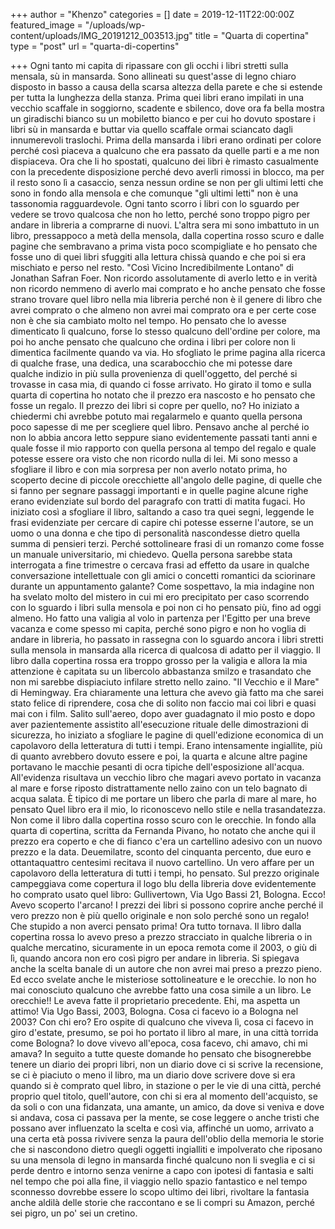 +++
author = "Khenzo"
categories = []
date = 2019-12-11T22:00:00Z
featured_image = "/uploads/wp-content/uploads/IMG_20191212_003513.jpg"
title = "Quarta di copertina"
type = "post"
url = "quarta-di-copertins"

+++
Ogni tanto mi capita di ripassare con gli occhi i libri stretti sulla mensala, sù in mansarda. Sono allineati su quest'asse di legno chiaro disposto in basso a causa della scarsa altezza della parete e che si estende per tutta la lunghezza della stanza. Prima quei libri erano impilati in una vecchio scaffale in soggiorno, scadente e sbilenco, dove ora fa bella mostra un giradischi bianco su un mobiletto bianco e per cui ho dovuto spostare i libri sù in mansarda e buttar via quello scaffale ormai sciancato dagli innumerevoli traslochi. Prima della mansarda i libri erano ordinati per colore perché così piaceva a qualcuno che era passato da quelle parti e a me non dispiaceva. Ora che li ho spostati, qualcuno dei libri è rimasto casualmente con la precedente disposizione perché devo averli rimossi in blocco, ma per il resto sono lì a casaccio, senza nessun ordine se non per gli ultimi letti che sono in fondo alla mensola e che comunque "gli ultimi letti" non è una tassonomia ragguardevole. Ogni tanto scorro i libri con lo sguardo per vedere se trovo qualcosa che non ho letto, perché sono troppo pigro per andare in libreria a comprarne di nuovi. L'altra sera mi sono imbattuto in un libro, pressappoco a metà della mensola, dalla copertina rosso scuro e dalle pagine che sembravano a prima vista poco scompigliate e ho pensato che fosse uno di quei libri sfuggiti alla lettura chissà quando e che poi si era mischiato e perso nel resto. "Così Vicino Incredibilmente Lontano" di Jonathan Safran Foer. Non ricordo assolutamente di averlo letto e in verità non ricordo nemmeno di averlo mai comprato e ho anche pensato che fosse strano trovare quel libro nella mia libreria perché non è il genere di libro che avrei comprato o che almeno non avrei mai comprato ora e per certe cose non è che sia cambiato molto nel tempo. Ho pensato che lo avesse dimenticato lì qualcuno, forse lo stesso qualcuno dell'ordine per colore, ma poi ho anche pensato che qualcuno che ordina i libri per colore non li dimentica facilmente quando va via. Ho sfogliato le prime pagina alla ricerca di qualche frase, una dedica, una scarabocchio che mi potesse dare qualche indizio in più sulla provenienza di quell'oggetto, del perché si trovasse in casa mia, di quando ci fosse arrivato. Ho girato il tomo e sulla quarta di copertina ho notato che il prezzo era nascosto e ho pensato che fosse un regalo. Il prezzo dei libri si copre per quello, no? Ho iniziato a chiedermi chi avrebbe potuto mai regalarmelo e quanto quella persona poco sapesse di me per scegliere quel libro. Pensavo anche al perché io non lo abbia ancora letto seppure siano evidentemente passati tanti anni e quale fosse il mio rapporto con quella persona al tempo del regalo e quale potesse essere ora visto che non ricordo nulla di lei. Mi sono messo a sfogliare il libro e con mia sorpresa per non averlo notato prima, ho scoperto decine di piccole orecchiette all'angolo delle pagine, di quelle che si fanno per segnare passaggi importanti e in quelle pagine alcune righe erano evidenziate sul bordo del paragrafo con tratti di matita fugaci. Ho iniziato così a sfogliare il libro, saltando a caso tra quei segni, leggende le frasi evidenziate per cercare di capire chi potesse esserne l'autore, se un uomo o una donna e che tipo di personalità nascondesse dietro quella summa di pensieri terzi. Perché sottolineare frasi di un romanzo come fosse un manuale universitario, mi chiedevo. Quella persona sarebbe stata interrogata a fine trimestre o cercava frasi ad effetto da usare in qualche conversazione intellettuale con gli amici o concetti romantici da sciorinare durante un appuntamento galante? Come sospettavo, la mia indagine non ha svelato molto del mistero in cui mi ero precipitato per caso scorrendo con lo sguardo i libri sulla mensola e poi non ci ho pensato più, fino ad oggi almeno. Ho fatto una valigia al volo in partenza per l'Egitto per una breve vacanza e come spesso mi capita, perché sono pigro e non ho voglia di andare in libreria, ho passato in rassegna con lo sguardo ancora i libri stretti sulla mensola in mansarda alla ricerca di qualcosa di adatto per il viaggio. Il libro dalla copertina rossa era troppo grosso per la valigia e allora la mia attenzione è capitata su un libercolo abbastanza smilzo e trasandato che non mi sarebbe dispiaciuto infilare stretto nello zaino. "Il Vecchio e il Mare" di Hemingway. Era chiaramente una lettura che avevo già fatto ma che sarei stato felice di riprendere, cosa che di solito non faccio mai coi libri e quasi mai con i film. Salito sull'aereo, dopo aver guadagnato il mio posto e dopo aver pazientemente assistito all'esecuzione rituale delle dimostrazioni di sicurezza, ho iniziato a sfogliare le pagine  di quell'edizione economica di un capolavoro della letteratura di tutti i tempi. Erano intensamente ingiallite, più di quanto avrebbero dovuto essere e poi, la quarta e alcune altre pagine portavano le macchie pesanti di ocra tipiche dell'esposizione all'acqua. All'evidenza risultava un vecchio libro che magari avevo portato in vacanza al mare e forse riposto distrattamente nello zaino con un telo bagnato di acqua salata. È tipico di me portare un libero che parla di mare al mare, ho pensato Quel libro era il mio, lo riconoscevo nello stile e nella trasandatezza. Non come il libro dalla copertina rosso scuro con le orecchie. In fondo alla quarta di copertina, scritta da Fernanda Pivano, ho notato che anche qui il prezzo era coperto e che di fianco c'era un cartellino adesivo con un nuovo prezzo e la data. Deuemilatre, sconto del cinquanta percento, due euro e ottantaquattro centesimi recitava il nuovo cartellino. Un vero affare per un capolavoro della letteratura di tutti i tempi, ho pensato. Sul prezzo originale campeggiava come copertura il logo blu della libreria dove evidentemente ho comprato usato quel libro: Gullivertown, Via Ugo Bassi 21, Bologna. Ecco! Avevo scoperto l'arcano! I prezzi dei libri si possono coprire anche perché il vero prezzo non è più quello originale e non solo perché sono un regalo! Che stupido a non averci pensato prima! Ora tutto tornava. Il libro dalla copertina rossa lo avevo preso a prezzo stracciato in qualche libreria o in qualche mercatino, sicuramente in un epoca remota come il 2003, o giù di lì, quando ancora non ero così pigro per andare in libreria. Si spiegava anche la scelta banale di un autore che non avrei mai preso a prezzo pieno. Ed ecco svelate anche le misteriose sottolineature e le orecchie. Io non ho mai conosciuto qualcuno che avrebbe fatto una cosa simile a un libro. Le orecchie!! Le aveva fatte il proprietario precedente. Ehi, ma aspetta un attimo! Via Ugo Bassi, 2003, Bologna. Cosa ci facevo io a Bologna nel 2003? Con chi ero? Ero ospite di qualcuno che viveva lì, cosa ci facevo in giro d'estate, presumo, se poi ho portato il libro al mare, in una città torrida come Bologna? Io dove vivevo all'epoca, cosa facevo, chi amavo, chi mi amava? In seguito a tutte queste domande ho pensato che bisognerebbe tenere un diario dei propri libri, non un diario dove ci si scrive la recensione, se ci è piaciuto o meno il libro, ma un diario dove scrivere dove si era quando si è comprato quel libro, in stazione o per le vie di una città, perché proprio quel titolo, quell'autore, con chi si era al momento dell'acquisto, se da soli o con una fidanzata, una amante, un amico, da dove si veniva e dove si andava, cosa ci passava per la mente, se cose leggere o anche tristi che possano aver influenzato la scelta e così via, affinché un uomo, arrivato a una certa età  possa rivivere senza la paura dell'oblio della memoria le storie che si nascondono dietro quegli oggetti ingialliti e impolverato che riposano su una mensola di legno in mansarda finché qualcuno non li sveglia e ci si perde dentro e intorno senza venirne a capo con ipotesi di fantasia e salti nel tempo che poi alla fine, il viaggio nello spazio fantastico e nel tempo sconnesso dovrebbe essere lo scopo ultimo dei libri, rivoltare la fantasia anche aldilà delle storie che raccontano e se li compri su Amazon, perché sei pigro, un po' sei un cretino.